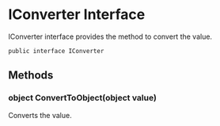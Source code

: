 # IConverter Interface

IConverter interface provides the method to convert the value.

<pre><code>public interface IConverter
</code></pre>


## Methods

### object ConvertToObject(object value)
Converts the value.
